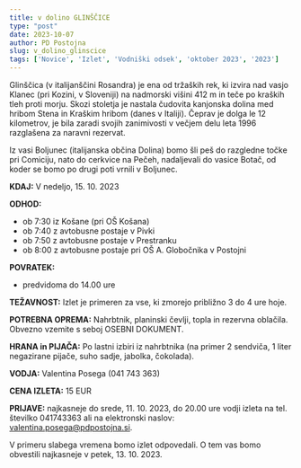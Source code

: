 ```yaml
---
title: v dolino GLINŠČICE
type: "post"
date: 2023-10-07
author: PD Postojna
slug: v_dolino_glinscice
tags: ['Novice', 'Izlet', 'Vodniški odsek', 'oktober 2023', '2023']
---
```


Glinščica (v italijanščini Rosandra) je ena od tržaških rek, ki izvira nad vasjo Klanec (pri Kozini, v Sloveniji) na nadmorski višini 412 m in teče po kraških tleh proti morju. Skozi stoletja je nastala čudovita kanjonska dolina med hribom Stena in Kraškim hribom (danes v Italiji). Čeprav je dolga le 12 kilometrov, je bila zaradi svojih zanimivosti v večjem delu leta 1996 razglašena za naravni rezervat.

Iz vasi Boljunec (italijanska občina Dolina) bomo šli peš do razgledne točke pri Comiciju, nato do cerkvice na Pečeh, nadaljevali do vasice Botač, od koder se bomo po drugi poti vrnili v Boljunec.
 
**KDAJ:** V nedeljo, 15. 10. 2023

**ODHOD:**
- ob 7:30 iz Košane (pri OŠ Košana)
- ob 7:40 z avtobusne postaje v Pivki
- ob 7:50 z avtobusne postaje v Prestranku
- ob 8:00 z avtobusne postaje pri OŠ A. Globočnika v Postojni

**POVRATEK:**
- predvidoma do 14.00 ure

**TEŽAVNOST:** Izlet je primeren za vse, ki zmorejo približno 3 do 4 ure hoje.

**POTREBNA OPREMA:** Nahrbtnik, planinski čevlji, topla in rezervna oblačila. Obvezno vzemite s seboj OSEBNI DOKUMENT.

**HRANA in PIJAČA:** Po lastni izbiri iz nahrbtnika (na primer 2 sendviča, 1 liter negazirane pijače, suho sadje, jabolka, čokolada).

**VODJA:** Valentina Posega (041 743 363)

**CENA IZLETA:** 15 EUR

**PRIJAVE:** najkasneje do srede, 11. 10. 2023, do 20.00 ure vodji izleta na tel. številko 041743363 ali na elektronski naslov: valentina.posega@pdpostojna.si.

V primeru slabega vremena bomo izlet odpovedali. O tem vas bomo obvestili najkasneje v petek, 13. 10. 2023.

